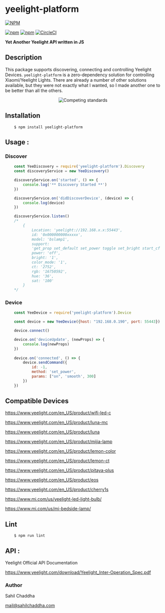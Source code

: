 # yeelight-platform

[![NPM](https://nodei.co/npm/yeelight-platform.png?downloads=true&downloadRank=true&stars=true)](https://nodei.co/npm/yeelight-platform/)

[![npm](https://img.shields.io/npm/dm/yeelight-platform.svg)](https://www.npmjs.com/package/yeelight-platform)
[![npm](https://img.shields.io/npm/v/yeelight-platform.svg)](https://www.npmjs.com/package/yeelight-platform)
[![CircleCI](https://circleci.com/gh/sahilchaddha/yeelight-platform.svg?style=svg)](https://circleci.com/gh/sahilchaddha/yeelight-platform)


**Yet Another Yeelight API written in JS**

## Description

This package supports discovering, connecting and controlling Yeelight Devices.
`yeelight-platform` is a zero-dependency solution for controlling Xiaomi/Yeelight Lights. There are already a number of other solutions available, but they were not exactly what I wanted, so I made another one to be better than all the others.

<p align="center">
  <!-- Why isn't there Markdown for centered images? -->
  <img src="https://imgs.xkcd.com/comics/standards.png" alt="Competing standards">
</p>

## Installation

```shell
    $ npm install yeelight-platform
```

## Usage : 

### Discover

```js
    const YeeDiscovery = require('yeelight-platform').Discovery
    const discoveryService = new YeeDiscovery()

    discoveryService.on('started', () => {
        console.log('** Discovery Started **')
    })

    discoveryService.on('didDiscoverDevice', (device) => {
        console.log(device)
    })

    discoveryService.listen()
    /*
        {
            Location: 'yeelight://192.168.x.x:55443',
            id: '0x000000000xxxxx',
            model: 'bslamp1',
            support:
            'get_prop set_default set_power toggle set_bright start_cf stop_cf set_scene cron_add cron_get cron_del set_ct_abx set_rgb set_hsv set_adjust adjust_bright adjust_ct adjust_color set_music set_name',
            power: 'off',
            bright: '1',
            color_mode: '1',
            ct: '2752',
            rgb: '16750592',
            hue: '36',
            sat: '100'
        }
    */
```

### Device

```js
    const YeeDevice = require('yeelight-platform').Device

    const device = new YeeDevice({host: "192.168.0.190", port: 55443})

    device.connect()

    device.on('deviceUpdate', (newProps) => {
        console.log(newProps)
    })
    
    device.on('connected', () => {
        device.sendCommand({
            id: -1,
            method: 'set_power',
            params: ["on", 'smooth', 300]
        })
    })    

```

## Compatible Devices

https://www.yeelight.com/en_US/product/wifi-led-c

https://www.yeelight.com/en_US/product/luna-mc

https://www.yeelight.com/en_US/product/luna

https://www.yeelight.com/en_US/product/mijia-lamp

https://www.yeelight.com/en_US/product/lemon-color

https://www.yeelight.com/en_US/product/lemon-ct

https://www.yeelight.com/en_US/product/pitaya-plus

https://www.yeelight.com/en_US/product/eos

https://www.yeelight.com/en_US/product/cherry1s

https://www.mi.com/us/yeelight-led-light-bulb/

https://www.mi.com/us/mi-bedside-lamp/


## Lint

```shell
    $ npm run lint
```

## API : 

Yeelight Official API Documentation

https://www.yeelight.com/download/Yeelight_Inter-Operation_Spec.pdf

### Author

Sahil Chaddha

mail@sahilchaddha.com
